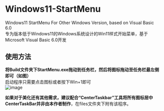 # Windows11-StartMenu   
Windows11 StartMenu For Other Windows Version, based on Visual Basic 6.0   
专为版本低于Windows11的Windows系统设计的Win11样式开始菜单，基于Microsoft Visual Basic 6.0开发   
   
## 使用方法  
**将Build文件夹下StartMenu.exe拖动到任务栏，然后将图标拖动至任务栏最左侧即可（如图）**   
启动程序只需要点击图标或者按下Win+1即可   
![image](https://user-images.githubusercontent.com/79049368/168239256-1ca6a075-3e16-4861-b135-6930b9ebc416.png)   
   
   
**如果对于美化还有其他需求，建议配合“CenterTaskbar”工具将所有图标居中**   
**CenterTaskBar并非由本作者制作**，在files文件夹下附有该程序。   
